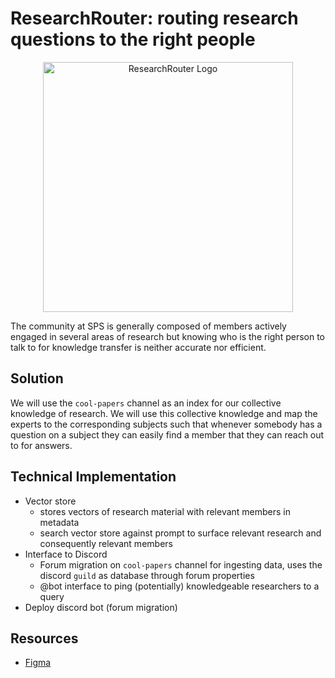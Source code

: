 # ResearchRouter: routing research questions to the right people

<p align="center">
  <img src="https://sdmntprwestus2.oaiusercontent.com/files/00000000-4428-61f8-9eae-592cf6d09851/raw?se=2025-06-09T01%3A01%3A18Z&sp=r&sv=2024-08-04&sr=b&scid=48273da1-5a32-5405-a804-3982b0f26777&skoid=61180a4f-34a9-42b7-b76d-9ca47d89946d&sktid=a48cca56-e6da-484e-a814-9c849652bcb3&skt=2025-06-08T23%3A13%3A38Z&ske=2025-06-09T23%3A13%3A38Z&sks=b&skv=2024-08-04&sig=bXBM1CNdFW5whYKq64wX6adaFnjJtcQyvYP6BN9fWeo%3D" alt="ResearchRouter Logo" width="400"/>
</p>


The community at SPS is generally composed of members actively engaged in several areas of research but knowing who is the right person to talk to for knowledge transfer is neither accurate nor efficient.

## Solution

We will use the `cool-papers` channel as an index for our collective knowledge of research. We will use this collective knowledge and map the experts to the corresponding subjects such that whenever somebody has a question on a subject they can easily find a member that they can reach out to for answers.

## Technical Implementation

- Vector store
  - stores vectors of research material with relevant members in metadata
  - search vector store against prompt to surface relevant research and consequently relevant members
- Interface to Discord
  - Forum migration on `cool-papers` channel for ingesting data, uses the discord `guild` as database through forum properties  
  - @bot interface to ping (potentially) knowledgeable researchers to a query
- Deploy discord bot (forum migration)

## Resources

- [Figma](https://www.figma.com/board/ejeHzoSBKpxafkRqzt0rk8/ResearcherRouter?node-id=1-28&t=VVCTcXmk0rwvn9Zd-1)
